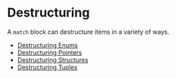# Destructuring

A `match` block can destructure items in a variety of ways.

* [Destructuring Enums][enum]
* [Destructuring Pointers][refs]
* [Destructuring Structures][struct]
* [Destructuring Tuples][tuple]


[enum]: destructuring/destructure_enum.md
[refs]: destructuring/destructure_pointers.md
[struct]: destructuring/destructure_structures.md
[tuple]: destructuring/destructure_tuple.md
